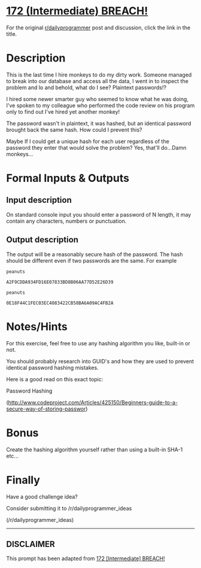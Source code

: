 # [172 (Intermediate) BREACH!](https://www.reddit.com/r/dailyprogrammer/comments/2ba46z/7252014_challenge_172_intermediate_breach/)

For the original [r/dailyprogrammer](https://www.reddit.com/r/dailyprogrammer/) post and discussion, click the link in the title.

# Description
This is the last time I hire monkeys to do my dirty work. Someone managed to break into our database and access all the data, I went in to inspect the problem and lo and behold, what do I see? Plaintext passwords!?

I hired some newer smarter guy who seemed to know what he was doing, I've spoken to my colleague who performed the code review on his program only to find out I've hired yet another monkey!

The password wasn't in plaintext, it was hashed, but an identical password brought back the same hash. How could I prevent this?

Maybe If I could get a unique hash for each user regardless of the password they enter that would solve the problem? Yes, that'll do...Damn monkeys...

# Formal Inputs & Outputs
## Input description
On standard console input you should enter a password of N length, it may contain any characters, numbers or punctuation.

## Output description
The output will be a reasonably secure hash of the password. The hash should be different even if two passwords are the same. For example


```
peanuts

A2F9CDDA934FD16E07833BD8B06AA77D52E26D39

peanuts

0E18F44C1FEC03EC4083422CB58BA6A09AC4FB2A
```
# Notes/Hints
For this exercise, feel free to use any hashing algorithm you like, built-in or not.

You should probably research into GUID's and how they are used to prevent identical password hashing mistakes.

Here is a good read on this exact topic:

Password Hashing

(http://www.codeproject.com/Articles/425150/Beginners-guide-to-a-secure-way-of-storing-passwor)
# Bonus
Create the hashing algorithm yourself rather than using a built-in SHA-1 etc...

# Finally
Have a good challenge idea?

Consider submitting it to /r/dailyprogrammer_ideas

(/r/dailyprogrammer_ideas)

----
## **DISCLAIMER**
This prompt has been adapted from [172 [Intermediate] BREACH!](https://www.reddit.com/r/dailyprogrammer/comments/2ba46z/7252014_challenge_172_intermediate_breach/
)
